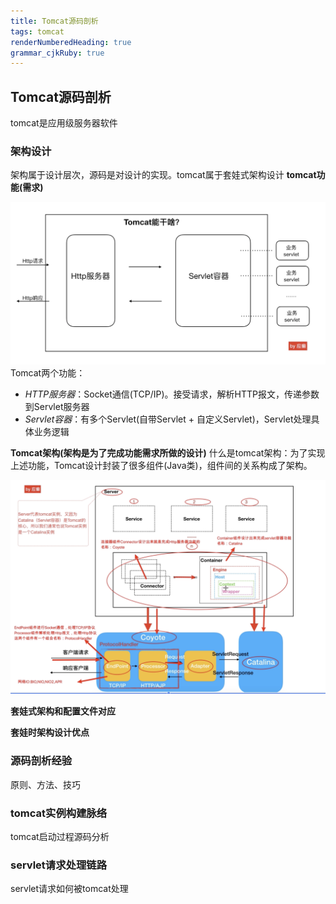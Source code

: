 ```yaml
---
title: Tomcat源码剖析 
tags: tomcat
renderNumberedHeading: true
grammar_cjkRuby: true
---
```



## Tomcat源码剖析

tomcat是应用级服务器软件

### 架构设计
架构属于设计层次，源码是对设计的实现。tomcat属于套娃式架构设计
**tomcat功能(需求)**

![tomcat能干啥 =600x300](./images/1589241622841.png)
Tomcat两个功能：
- *HTTP服务器*：Socket通信(TCP/IP)。接受请求，解析HTTP报文，传递参数到Servlet服务器
- *Servlet容器*：有多个Servlet(自带Servlet + 自定义Servlet)，Servlet处理具体业务逻辑

**Tomcat架构(架构是为了完成功能需求所做的设计)**
什么是tomcat架构：为了实现上述功能，Tomcat设计封装了很多组件(Java类)，组件间的关系构成了架构。

![tomcat架构图 =700x400](./images/1589244073852.png)

**套娃式架构和配置文件对应**

**套娃时架构设计优点**
### 源码剖析经验
原则、方法、技巧

### tomcat实例构建脉络
tomcat启动过程源码分析

### servlet请求处理链路
servlet请求如何被tomcat处理